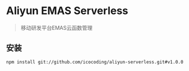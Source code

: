 
# Aliyun EMAS Serverless
> 移动研发平台EMAS云函数管理 

## 安装

```shell
npm install git://github.com/icocoding/aliyun-serverless.git#v1.0.0
```